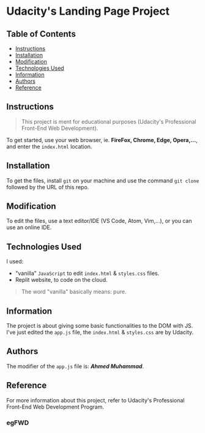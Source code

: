 # Udacity's Landing Page Project

## Table of Contents

* [Instructions](#instructions)
* [Installation](#installation)
* [Modification](#modification)
* [Technologies Used](#technologies-used)
* [Information](#information)
* [Authors](#authors)
* [Reference](#reference)

## Instructions

> This project is ment for educational purposes (Udacity's Professional Front-End Web Development).

To get started, use your web browser, ie. **FireFox, Chrome, Edge, Opera,...**, and enter the `index.html` location.

## Installation

To get the files, install `git` on your machine and use the command `git clone` followed by the URL of this repo.

## Modification

To edit the files, use a text editor/IDE (VS Code, Atom, Vim,...), or you can use an online IDE.

## Technologies Used

I used:

- "vanilla" `JavaScript` to edit `index.html` & `styles.css` files.
- Replit website, to code on the cloud.

> The word "vanilla" basically means: pure.

## Information

The project is about giving some basic functionalities to the DOM with JS.
I've just edited the `app.js` file, the `index.html` & `styles.css` are by Udacity.

## Authors

The modifier of the `app.js` file is: ***Ahmed Muhammad***.

## Reference

For more information about this project, refer to Udacity's Professional Front-End Web Development Program.

### egFWD
